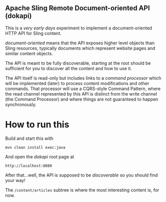 Apache Sling Remote Document-oriented API (dokapi)
----

This is a _very early days_ experiment to implement a document-oriented
HTTP API for Sling content.

_document-oriented_ means that the API exposes higher level objects than
Sling resources, typically documents which represent website pages and
similar content objects.

The API is meant to be fully discoverable, starting at the root should
be sufficient for you to discover all the content and how to use it.

The API itself is read-only but includes links to a _command processor_
which will be implemented (later) to process content modifications and
other commands. That processor will use a CQRS-style Command Pattern, 
where the read channel represented by this API is distinct from the
write channel (the Command Processor) and where things are not
guaranteed to happen synchronously.

How to run this
===

Build and start this with

    mvn clean install exec:java

And open the _dokapi_ root page at

    http://localhost:8080

After that...well, the API is supposed to be _discoverable_ so you should find your way!

The `/content/articles` subtree is where the most interesting content is, for now.